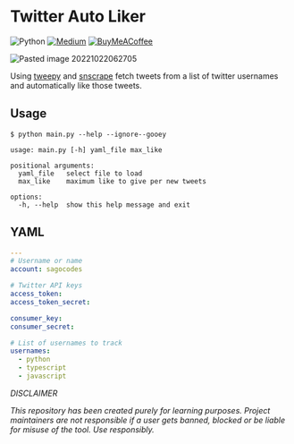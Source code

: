 # Twitter Auto Liker

![Python](https://img.shields.io/badge/python-3670A0?style=for-the-badge&logo=python&logoColor=ffdd54) [![Medium](https://img.shields.io/badge/Medium-12100E?style=for-the-badge&logo=medium&logoColor=white)](https://medium.com/@sagocodes.work/how-to-scrape-tweets-and-automatically-like-using-python-faed9d97470b) [![BuyMeACoffee](https://img.shields.io/badge/Buy%20Me%20a%20Coffee-ffdd00?style=for-the-badge&logo=buy-me-a-coffee&logoColor=black) ](https://buymeacoffee/sagocodes) 

![Pasted image 20221022062705](https://user-images.githubusercontent.com/101981345/197374409-b7783e14-47cf-471a-98b3-43a6f691b4af.png)

Using [tweepy](https://tweepy.readthedocs.io/) and [snscrape](https://github.com/JustAnotherArchivist/snscrape/tree/master/snscrape) fetch tweets from a list of twitter usernames and automatically like those tweets.

## Usage

```
$ python main.py --help --ignore--gooey

usage: main.py [-h] yaml_file max_like

positional arguments:
  yaml_file   select file to load
  max_like    maximum like to give per new tweets

options:
  -h, --help  show this help message and exit
```

## YAML

```yaml
---
# Username or name
account: sagocodes

# Twitter API keys
access_token:
access_token_secret: 

consumer_key: 
consumer_secret: 

# List of usernames to track
usernames:
  - python
  - typescript
  - javascript
```

*DISCLAIMER*

*This repository has been created purely for learning purposes. Project maintainers are not responsible if a user gets banned, blocked or be liable for misuse of the tool. Use responsibly.*
